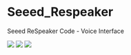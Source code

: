# Seeed_Respeaker
Seeed ReSpeaker Code - Voice Interface


![](http://respeaker.io/assets/images/usb_4_mic_array.png)
![](https://respeaker.io/assets/images/6_mic_array_for_pi.jpg)
![](https://statics3.seeedstudio.com/seeed/file/2018-03/bazaar764738_img_5997a.JPG)
